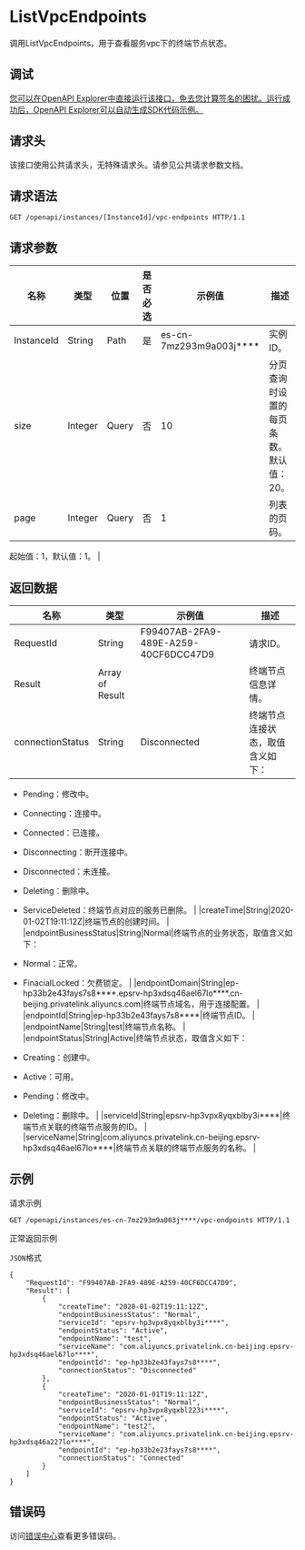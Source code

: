 # ListVpcEndpoints

调用ListVpcEndpoints，用于查看服务vpc下的终端节点状态。

## 调试

[您可以在OpenAPI Explorer中直接运行该接口，免去您计算签名的困扰。运行成功后，OpenAPI Explorer可以自动生成SDK代码示例。](https://api.aliyun.com/#product=elasticsearch&api=ListVpcEndpoints&type=ROA&version=2017-06-13)

## 请求头

该接口使用公共请求头，无特殊请求头。请参见公共请求参数文档。

## 请求语法

```
GET /openapi/instances/[InstanceId]/vpc-endpoints HTTP/1.1
```

## 请求参数

|名称|类型|位置|是否必选|示例值|描述|
|--|--|--|----|---|--|
|InstanceId|String|Path|是|es-cn-7mz293m9a003j\*\*\*\*|实例ID。 |
|size|Integer|Query|否|10|分页查询时设置的每页条数。默认值：20。 |
|page|Integer|Query|否|1|列表的页码。

 起始值：1，默认值：1。 |

## 返回数据

|名称|类型|示例值|描述|
|--|--|---|--|
|RequestId|String|F99407AB-2FA9-489E-A259-40CF6DCC47D9|请求ID。 |
|Result|Array of Result| |终端节点信息详情。 |
|connectionStatus|String|Disconnected|终端节点连接状态，取值含义如下：

 -   Pending：修改中。
-   Connecting：连接中。
-   Connected：已连接。
-   Disconnecting：断开连接中。
-   Disconnected：未连接。
-   Deleting：删除中。
-   ServiceDeleted：终端节点对应的服务已删除。 |
|createTime|String|2020-01-02T19:11:12Z|终端节点的创建时间。 |
|endpointBusinessStatus|String|Normal|终端节点的业务状态，取值含义如下：

 -   Normal：正常。
-   FinacialLocked：欠费锁定。 |
|endpointDomain|String|ep-hp33b2e43fays7s8\*\*\*\*.epsrv-hp3xdsq46ael67lo\*\*\*\*.cn-beijing.privatelink.aliyuncs.com|终端节点域名，用于连接配置。 |
|endpointId|String|ep-hp33b2e43fays7s8\*\*\*\*|终端节点ID。 |
|endpointName|String|test|终端节点名称。 |
|endpointStatus|String|Active|终端节点状态，取值含义如下：

 -   Creating：创建中。
-   Active：可用。
-   Pending：修改中。
-   Deleting：删除中。 |
|serviceId|String|epsrv-hp3vpx8yqxblby3i\*\*\*\*|终端节点关联的终端节点服务的ID。 |
|serviceName|String|com.aliyuncs.privatelink.cn-beijing.epsrv-hp3xdsq46ael67lo\*\*\*\*|终端节点关联的终端节点服务的名称。 |

## 示例

请求示例

```
GET /openapi/instances/es-cn-7mz293m9a003j****/vpc-endpoints HTTP/1.1
```

正常返回示例

`JSON`格式

```
{
    "RequestId": "F99407AB-2FA9-489E-A259-40CF6DCC47D9", 
    "Result": [
        {
            "createTime": "2020-01-02T19:11:12Z", 
            "endpointBusinessStatus": "Normal", 
            "serviceId": "epsrv-hp3vpx8yqxblby3i****", 
            "endpointStatus": "Active", 
            "endpointName": "test", 
            "serviceName": "com.aliyuncs.privatelink.cn-beijing.epsrv-hp3xdsq46ael67lo****", 
            "endpointId": "ep-hp33b2e43fays7s8****", 
            "connectionStatus": "Disconnected"
        }, 
        {
            "createTime": "2020-01-01T19:11:12Z", 
            "endpointBusinessStatus": "Normal", 
            "serviceId": "epsrv-hp3vpx8yqxbl223i****", 
            "endpointStatus": "Active", 
            "endpointName": "test2", 
            "serviceName": "com.aliyuncs.privatelink.cn-beijing.epsrv-hp3xdsq46a227lo****", 
            "endpointId": "ep-hp33b2e23fays7s8****", 
            "connectionStatus": "Connected"
        }
    ]
}
```

## 错误码

访问[错误中心](https://error-center.alibabacloud.com/status/product/elasticsearch)查看更多错误码。


